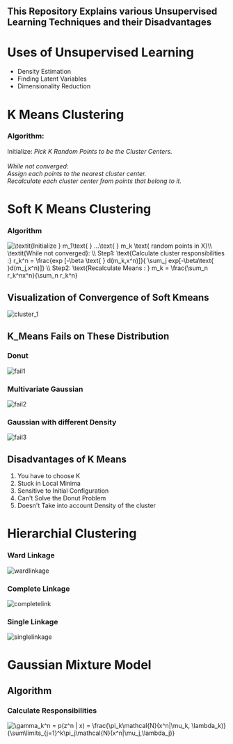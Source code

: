 ## This Repository Explains various Unsupervised Learning Techniques and their Disadvantages

# Uses of Unsupervised Learning

<ul>
<li> Density Estimation 
<li> Finding Latent Variables
<li> Dimensionality Reduction
</ul>

# K Means Clustering

### Algorithm:

Initialize: <i> Pick K Random Points to be the Cluster Centers. </i><br> <br>
<i> While not converged: <br>
Assign each points to the nearest cluster center. <br>
Recalculate each cluster center from points that belong to it. </i> <br>

# Soft K Means Clustering

### Algorithm

<img src="https://latex.codecogs.com/gif.latex?\textit{Initialize&space;}&space;m_1\text{&space;}&space;...\text{&space;}&space;m_k&space;\text{&space;random&space;points&space;in&space;X}\\&space;\textit{While&space;not&space;converged}:&space;\\&space;Step1:&space;\text{Calculate&space;cluster&space;responsibilities&space;:}&space;r_k^n&space;=&space;\frac{exp&space;[-\beta&space;\text{&space;}&space;d(m_k,x^n)]}{&space;\sum_j&space;exp[-\beta\text{&space;}d(m_j,x^n)]}&space;\\&space;Step2:&space;\text{Recalculate&space;Means&space;:&space;}&space;m_k&space;=&space;\frac{\sum_n&space;r_k^nx^n}{\sum_n&space;r_k^n}" title="\textit{Initialize } m_1\text{ } ...\text{ } m_k \text{ random points in X}\\ \textit{While not converged}: \\ Step1: \text{Calculate cluster responsibilities :} r_k^n = \frac{exp [-\beta \text{ } d(m_k,x^n)]}{ \sum_j exp[-\beta\text{ }d(m_j,x^n)]} \\ Step2: \text{Recalculate Means : } m_k = \frac{\sum_n r_k^nx^n}{\sum_n r_k^n}" />


## Visualization of Convergence of Soft Kmeans

![cluster_1](https://user-images.githubusercontent.com/16246821/75245208-4553a300-57f3-11ea-98b8-26bdd1190d6a.png)


## K_Means Fails on These Distribution

### Donut

![fail1](https://user-images.githubusercontent.com/16246821/75246836-9add7f00-57f6-11ea-9f10-abab77da5cad.png)

### Multivariate Gaussian

![fail2](https://user-images.githubusercontent.com/16246821/75246842-9ca74280-57f6-11ea-8861-6756786946f9.png)

### Gaussian with different Density

![fail3](https://user-images.githubusercontent.com/16246821/75246832-987b2500-57f6-11ea-9df1-4de0241f6653.png)


## Disadvantages of K Means

<ol>
<li> You have to choose K 
<li> Stuck in Local Minima 
<li> Sensitive to Initial Configuration
<li> Can't Solve the Donut Problem
<li> Doesn't Take into account Density of the cluster

</ol>


# Hierarchial Clustering

### Ward Linkage
![wardlinkage](https://user-images.githubusercontent.com/16246821/75453778-6c000e00-599a-11ea-87d7-9f2b0e1004db.png)

### Complete Linkage
![completelink](https://user-images.githubusercontent.com/16246821/75453754-63a7d300-599a-11ea-8df8-b18a92c57792.png)

### Single Linkage
![singlelinkage](https://user-images.githubusercontent.com/16246821/75453757-64d90000-599a-11ea-8342-fdf0977908bb.png)


# Gaussian Mixture Model

## Algorithm

### Calculate Responsibilities

<img src="https://latex.codecogs.com/gif.latex?\gamma_k^n&space;=&space;p(z^n&space;|&space;x)&space;=&space;\frac{\pi_k\mathcal{N}(x^n|\mu_k,&space;\lambda_k)}{\sum\limits_{j=1}^k\pi_j\mathcal{N}(x^n|\mu_j,\lambda_j)}" title="\gamma_k^n = p(z^n | x) = \frac{\pi_k\mathcal{N}(x^n|\mu_k, \lambda_k)}{\sum\limits_{j=1}^k\pi_j\mathcal{N}(x^n|\mu_j,\lambda_j)}" />
